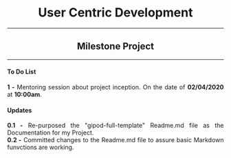 <h1 align="center">User Centric Development</h1>
<hr>
<h2 align="center">Milestone Project</h2>
<hr>

<h4>To Do List</h4>
<p align="justify">
  <b>1 -</b> Mentoring session about project inception. On the date of <b>02/04/2020</b> at <b>10:00am</b>.
</p>

<h4>Updates</h4>
<p align="justify">
<b>0.1 -</b> Re-purposed the "gipod-full-template" Readme.md file as the Documentation for my Project.</br>
<b>0.2 -</b> Committed changes to the Readme.md file to assure basic Markdown funvctions are working.
</p>
